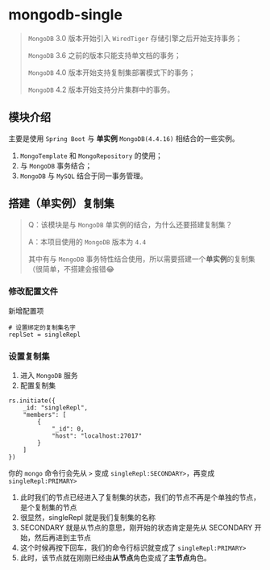 # mongodb-single
> `MongoDB` 3.0 版本开始引入 `WiredTiger` 存储引擎之后开始支持事务；
>
> `MongoDB` 3.6 之前的版本只能支持单文档的事务；
>
> `MongoDB` 4.0 版本开始支持复制集部署模式下的事务；
>
> `MongoDB` 4.2 版本开始支持分片集群中的事务。

## 模块介绍

主要是使用 `Spring Boot` 与 **单实例** `MongoDB(4.4.16)` 相结合的一些实例。
1. `MongoTemplate` 和 `MongoRepository` 的使用；
2. 与 `MongoDB` 事务结合；
3. `MongoDB` 与 `MySQL` 结合于同一事务管理。

## 搭建（单实例）复制集

> Q：该模块是与 `MongoDB` 单实例的结合，为什么还要搭建复制集？
>
> A：本项目使用的 `MongoDB` 版本为 `4.4`
> 
> 其中有与 `MongoDB` 事务特性结合使用，所以需要搭建一个**单实例**的复制集（很简单，不搭建会报错😂

### 修改配置文件
新增配置项
```
# 设置绑定的复制集名字
replSet = singleRepl
```

### 设置复制集
1. 进入 `MongoDB` 服务
2. 配置复制集
```mongodb-json-query
rs.initiate({
    _id: "singleRepl",
    "members": [
        {
            "_id": 0,
            "host": "localhost:27017"
        }
    ]
})
```

你的 `mongo` 命令行会先从 `>` 变成 `singleRepl:SECONDARY>`，再变成 `singleRepl:PRIMARY>`

1. 此时我们的节点已经进入了复制集的状态，我们的节点不再是个单独的节点，是个复制集的节点 
2. 很显然，singleRepl 就是我们复制集的名称 
3. SECONDARY 就是从节点的意思，刚开始的状态肯定是先从 SECONDARY 开始，然后再进到主节点  
4. 这个时候再按下回车，我们的命令行标识就变成了 `singleRepl:PRIMARY>`
5. 此时，该节点就在刚刚已经由**从节点**角色变成了**主节点**角色。
